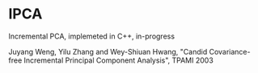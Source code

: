 # IPCA
Incremental PCA, implemeted in C++, in-progress

Juyang Weng, Yilu Zhang and Wey-Shiuan Hwang, "Candid Covariance-free Incremental Principal Component Analysis", TPAMI 2003
